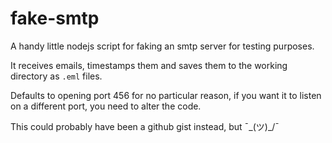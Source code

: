 # fake-smtp
A handy little nodejs script for faking an smtp server for testing purposes.

It receives emails, timestamps them and saves them to the working directory as `.eml` files.

Defaults to opening port 456 for no particular reason, if you want it to listen on a different port, you need to alter the code.

This could probably have been a github gist instead, but ¯\_(ツ)_/¯
